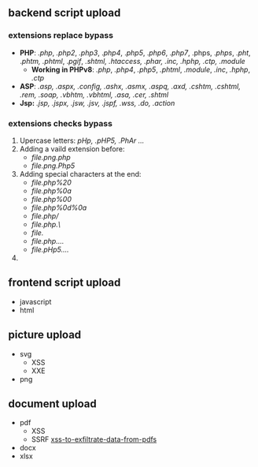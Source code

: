 ## backend script upload
### extensions replace bypass
* **PHP**: _.php_, _.php2_, _.php3_, ._php4_, ._php5_, ._php6_, ._php7_, .phps, ._phps_, ._pht_, ._phtm, .phtml_, ._pgif_, _.shtml, .htaccess, .phar, .inc, .hphp, .ctp, .module_
  * **Working in PHPv8**: _.php_, _.php4_, _.php5_, _.phtml_, _.module_, _.inc_, _.hphp_, _.ctp_
* **ASP**: _.asp, .aspx, .config, .ashx, .asmx, .aspq, .axd, .cshtm, .cshtml, .rem, .soap, .vbhtm, .vbhtml, .asa, .cer, .shtml_
* **Jsp:** _.jsp, .jspx, .jsw, .jsv, .jspf, .wss, .do, .action_

### extensions checks bypass
1. Upercase letters: _pHp, .pHP5, .PhAr ..._
2. Adding a vaild extension before:
   * _file.png.php_
   * _file.png.Php5_
3. Adding special characters at the end:
   * _file.php%20_
   * _file.php%0a_
   * _file.php%00_
   * _file.php%0d%0a_
   * _file.php/_
   * _file.php.\\_
   * _file._
   * _file.php...._
   * _file.pHp5...._
 4. 

## frontend script upload
- javascript
- html

## picture  upload
- svg
  - XSS
  - XXE
- png 

## document upload
- pdf
  - XSS
  - SSRF  [xss-to-exfiltrate-data-from-pdfs](https://pentestmag.com/xss-to-exfiltrate-data-from-pdfs/)
- docx
- xlsx
